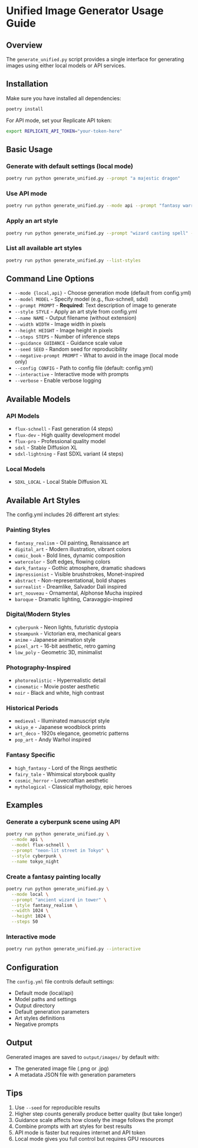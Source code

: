 # Unified Image Generator Usage Guide

## Overview
The `generate_unified.py` script provides a single interface for generating images using either local models or API services.

## Installation

Make sure you have installed all dependencies:
```bash
poetry install
```

For API mode, set your Replicate API token:
```bash
export REPLICATE_API_TOKEN="your-token-here"
```

## Basic Usage

### Generate with default settings (local mode)
```bash
poetry run python generate_unified.py --prompt "a majestic dragon"
```

### Use API mode
```bash
poetry run python generate_unified.py --mode api --prompt "fantasy warrior"
```

### Apply an art style
```bash
poetry run python generate_unified.py --prompt "wizard casting spell" --style dark_fantasy
```

### List all available art styles
```bash
poetry run python generate_unified.py --list-styles
```

## Command Line Options

- `--mode {local,api}` - Choose generation mode (default from config.yml)
- `--model MODEL` - Specify model (e.g., flux-schnell, sdxl)
- `--prompt PROMPT` - **Required**: Text description of image to generate
- `--style STYLE` - Apply an art style from config.yml
- `--name NAME` - Output filename (without extension)
- `--width WIDTH` - Image width in pixels
- `--height HEIGHT` - Image height in pixels
- `--steps STEPS` - Number of inference steps
- `--guidance GUIDANCE` - Guidance scale value
- `--seed SEED` - Random seed for reproducibility
- `--negative-prompt PROMPT` - What to avoid in the image (local mode only)
- `--config CONFIG` - Path to config file (default: config.yml)
- `--interactive` - Interactive mode with prompts
- `--verbose` - Enable verbose logging

## Available Models

### API Models
- `flux-schnell` - Fast generation (4 steps)
- `flux-dev` - High quality development model
- `flux-pro` - Professional quality model
- `sdxl` - Stable Diffusion XL
- `sdxl-lightning` - Fast SDXL variant (4 steps)

### Local Models
- `SDXL_LOCAL` - Local Stable Diffusion XL

## Available Art Styles

The config.yml includes 26 different art styles:

### Painting Styles
- `fantasy_realism` - Oil painting, Renaissance art
- `digital_art` - Modern illustration, vibrant colors
- `comic_book` - Bold lines, dynamic composition
- `watercolor` - Soft edges, flowing colors
- `dark_fantasy` - Gothic atmosphere, dramatic shadows
- `impressionist` - Visible brushstrokes, Monet-inspired
- `abstract` - Non-representational, bold shapes
- `surrealist` - Dreamlike, Salvador Dali inspired
- `art_nouveau` - Ornamental, Alphonse Mucha inspired
- `baroque` - Dramatic lighting, Caravaggio-inspired

### Digital/Modern Styles
- `cyberpunk` - Neon lights, futuristic dystopia
- `steampunk` - Victorian era, mechanical gears
- `anime` - Japanese animation style
- `pixel_art` - 16-bit aesthetic, retro gaming
- `low_poly` - Geometric 3D, minimalist

### Photography-Inspired
- `photorealistic` - Hyperrealistic detail
- `cinematic` - Movie poster aesthetic
- `noir` - Black and white, high contrast

### Historical Periods
- `medieval` - Illuminated manuscript style
- `ukiyo_e` - Japanese woodblock prints
- `art_deco` - 1920s elegance, geometric patterns
- `pop_art` - Andy Warhol inspired

### Fantasy Specific
- `high_fantasy` - Lord of the Rings aesthetic
- `fairy_tale` - Whimsical storybook quality
- `cosmic_horror` - Lovecraftian aesthetic
- `mythological` - Classical mythology, epic heroes

## Examples

### Generate a cyberpunk scene using API
```bash
poetry run python generate_unified.py \
  --mode api \
  --model flux-schnell \
  --prompt "neon-lit street in Tokyo" \
  --style cyberpunk \
  --name tokyo_night
```

### Create a fantasy painting locally
```bash
poetry run python generate_unified.py \
  --mode local \
  --prompt "ancient wizard in tower" \
  --style fantasy_realism \
  --width 1024 \
  --height 1024 \
  --steps 50
```

### Interactive mode
```bash
poetry run python generate_unified.py --interactive
```

## Configuration

The `config.yml` file controls default settings:
- Default mode (local/api)
- Model paths and settings
- Output directory
- Default generation parameters
- Art styles definitions
- Negative prompts

## Output

Generated images are saved to `output/images/` by default with:
- The generated image file (.png or .jpg)
- A metadata JSON file with generation parameters

## Tips

1. Use `--seed` for reproducible results
2. Higher step counts generally produce better quality (but take longer)
3. Guidance scale affects how closely the image follows the prompt
4. Combine prompts with art styles for best results
5. API mode is faster but requires internet and API token
6. Local mode gives you full control but requires GPU resources
